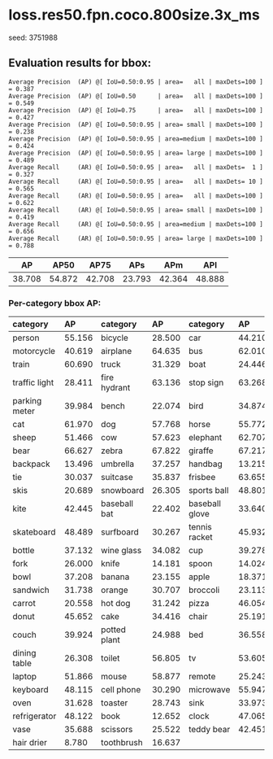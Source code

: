 # loss.res50.fpn.coco.800size.3x_ms  

seed: 3751988

## Evaluation results for bbox:  

```  
Average Precision  (AP) @[ IoU=0.50:0.95 | area=   all | maxDets=100 ] = 0.387
Average Precision  (AP) @[ IoU=0.50      | area=   all | maxDets=100 ] = 0.549
Average Precision  (AP) @[ IoU=0.75      | area=   all | maxDets=100 ] = 0.427
Average Precision  (AP) @[ IoU=0.50:0.95 | area= small | maxDets=100 ] = 0.238
Average Precision  (AP) @[ IoU=0.50:0.95 | area=medium | maxDets=100 ] = 0.424
Average Precision  (AP) @[ IoU=0.50:0.95 | area= large | maxDets=100 ] = 0.489
Average Recall     (AR) @[ IoU=0.50:0.95 | area=   all | maxDets=  1 ] = 0.327
Average Recall     (AR) @[ IoU=0.50:0.95 | area=   all | maxDets= 10 ] = 0.565
Average Recall     (AR) @[ IoU=0.50:0.95 | area=   all | maxDets=100 ] = 0.622
Average Recall     (AR) @[ IoU=0.50:0.95 | area= small | maxDets=100 ] = 0.419
Average Recall     (AR) @[ IoU=0.50:0.95 | area=medium | maxDets=100 ] = 0.656
Average Recall     (AR) @[ IoU=0.50:0.95 | area= large | maxDets=100 ] = 0.788
```  
|   AP   |  AP50  |  AP75  |  APs   |  APm   |  APl   |  
|:------:|:------:|:------:|:------:|:------:|:------:|  
| 38.708 | 54.872 | 42.708 | 23.793 | 42.364 | 48.888 |

### Per-category bbox AP:  

| category      | AP     | category     | AP     | category       | AP     |  
|:--------------|:-------|:-------------|:-------|:---------------|:-------|  
| person        | 55.156 | bicycle      | 28.500 | car            | 44.210 |  
| motorcycle    | 40.619 | airplane     | 64.635 | bus            | 62.010 |  
| train         | 60.690 | truck        | 31.329 | boat           | 24.446 |  
| traffic light | 28.411 | fire hydrant | 63.136 | stop sign      | 63.268 |  
| parking meter | 39.984 | bench        | 22.074 | bird           | 34.874 |  
| cat           | 61.970 | dog          | 57.768 | horse          | 55.772 |  
| sheep         | 51.466 | cow          | 57.623 | elephant       | 62.707 |  
| bear          | 66.627 | zebra        | 67.822 | giraffe        | 67.217 |  
| backpack      | 13.496 | umbrella     | 37.257 | handbag        | 13.215 |  
| tie           | 30.037 | suitcase     | 35.837 | frisbee        | 63.655 |  
| skis          | 20.689 | snowboard    | 26.305 | sports ball    | 48.801 |  
| kite          | 42.445 | baseball bat | 22.402 | baseball glove | 33.640 |  
| skateboard    | 48.489 | surfboard    | 30.267 | tennis racket  | 45.932 |  
| bottle        | 37.132 | wine glass   | 34.082 | cup            | 39.278 |  
| fork          | 26.000 | knife        | 14.181 | spoon          | 14.024 |  
| bowl          | 37.208 | banana       | 23.155 | apple          | 18.371 |  
| sandwich      | 31.738 | orange       | 30.707 | broccoli       | 23.113 |  
| carrot        | 20.558 | hot dog      | 31.242 | pizza          | 46.054 |  
| donut         | 45.652 | cake         | 34.416 | chair          | 25.191 |  
| couch         | 39.924 | potted plant | 24.988 | bed            | 36.558 |  
| dining table  | 26.308 | toilet       | 56.805 | tv             | 53.605 |  
| laptop        | 51.866 | mouse        | 58.877 | remote         | 25.243 |  
| keyboard      | 48.115 | cell phone   | 30.290 | microwave      | 55.947 |  
| oven          | 31.628 | toaster      | 28.743 | sink           | 33.973 |  
| refrigerator  | 48.122 | book         | 12.652 | clock          | 47.065 |  
| vase          | 35.688 | scissors     | 25.522 | teddy bear     | 42.451 |  
| hair drier    | 8.780  | toothbrush   | 16.637 |                |        |
